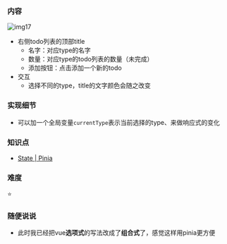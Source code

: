 ### 内容
![img17](https://raw.github.com/nppp1990/easy-todo/master/doc/img/img17.png)

- 右侧todo列表的顶部title
  - 名字：对应type的名字
  - 数量：对应type的todo列表的数量（未完成）
  - 添加按钮：点击添加一个新的todo
- 交互
  - 选择不同的type，title的文字颜色会随之改变

### 实现细节

- 可以加一个全局变量`currentType`表示当前选择的type、来做响应式的变化

### 知识点

- [State | Pinia](https://pinia.vuejs.org/zh/core-concepts/state.html)

### 难度

⭐️

### 随便说说

- 此时我已经把vue**选项式**的写法改成了**组合式**了，感觉这样用pinia更方便